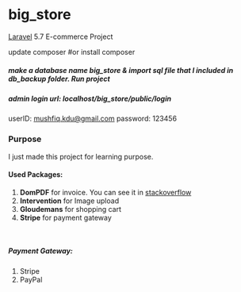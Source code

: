 # big_store

[Laravel](https://laravel.com/docs/5.7) 5.7 E-commerce Project

update composer
#or 
install composer

##### make a database name big_store & import sql file that I included in db_backup folder. Run project

##### admin login url: localhost/big_store/public/login

userID: mushfiq.kdu@gmail.com
password: 123456
<br>
### Purpose
I just made this project for learning purpose. <br>

#### Used Packages: 

1. **DomPDF** for invoice. You can see it in [stackoverflow](https://bit.ly/2Nyc3UH)
2. **Intervention** for Image upload
3. **Gloudemans** for shopping cart
4. **Stripe** for payment gateway
<br>

##### Payment Gateway:

1. Stripe
2. PayPal
<br>


